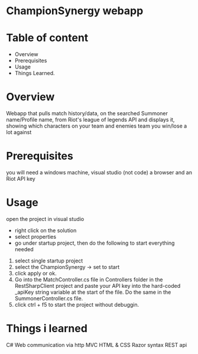 # ChampionSynergy webapp

# Table of content
- Overview
- Prerequisites 
- Usage
- Things Learned. 

# Overview
Webapp that pulls match history/data, on the searched Summoner name/Profile name, from Riot's league of legends API and displays it, 
showing which characters on your team and enemies team you win/lose a lot against

# Prerequisites 
you will need a windows machine, visual studio (not code) a browser and an Riot API key

# Usage
open the project in visual studio
- right click on the solution 
- select properties
- go under startup project, then do the following to start everything needed
1) select single startup project 
2) select the ChampionSynergy -> set to start
3) click apply or ok. 
4) Go into the MatchController.cs file in Controllers folder in the RestSharpClient project and paste your API key into the hard-coded _apiKey string variable at the
start of the file. Do the same in the SummonerController.cs file.
4) click ctrl + f5 to start the project without debuggin. 

# Things i learned
C#
Web communication via http
MVC
HTML & CSS
Razor syntax
REST api
